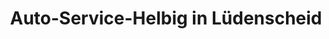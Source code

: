 ---
title: "Auto-Service-Helbig in Lüdenscheid"
url: /luedenscheid/auto-service-helbig-in-luedenscheid/
shop: Autowerkstatt
---